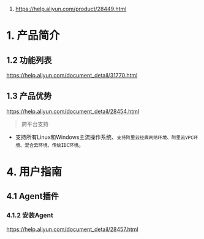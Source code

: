 1. https://help.aliyun.com/product/28449.html

# 1. 产品简介
## 1.2 功能列表
https://help.aliyun.com/document_detail/31770.html
## 1.3 产品优势
https://help.aliyun.com/document_detail/28454.html
> 跨平台支持
  * 支持所有Linux和Windows主流操作系统、`支持阿里云经典网络环境、阿里云VPC环境、混合云环境、传统IDC环境`。
# 4. 用户指南
## 4.1 Agent插件
### 4.1.2 安装Agent
https://help.aliyun.com/document_detail/28457.html